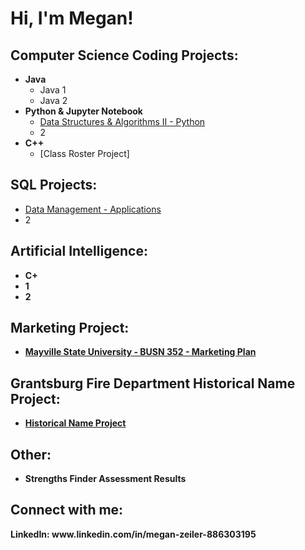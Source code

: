 <h1>Hi, I'm Megan! </h1>

<h2> Computer Science Coding Projects:</h2>

- <b>Java</b>
  - Java 1
  - Java 2
- <b>Python & Jupyter Notebook </b>
  - [Data Structures & Algorithms II - Python](https://github.com/mzeiler29/Data-Structures-and-Algorithms-II)
  - 2
- <b>C++</b>
  - [Class Roster Project]
<h2> SQL Projects: </h2>

- [Data Management - Applications](https://github.com/mzeiler29/Data-Management-Applications)
- 2
<h2> Artificial Intelligence: </h2>

- <b>C+
- 1
- 2
<h2> Marketing Project: </h2>

- [Mayville State University - BUSN 352 - Marketing Plan](https://github.com/mzeiler29/Marketing-Plan)
<h2> Grantsburg Fire Department Historical Name Project: </h2>

- [Historical Name Project](https://github.com/mzeiler29/Historical-Name-Project) 
<h2> Other: </h2>

- Strengths Finder Assessment Results

<h2> Connect with me:</h2>
LinkedIn: www.linkedin.com/in/megan-zeiler-886303195
